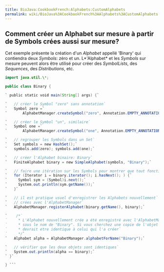```yaml
---
title: BioJava:CookbookFrench:Alphabets:CustomAlphabets
permalink: wiki/BioJava%3ACookbookFrench%3AAlphabets%3ACustomAlphabets
---
```


Comment créer un Alphabet sur mesure à partir de Symbols crées aussi sur mesure?
--------------------------------------------------------------------------------

Cet exemple présente la création d'un *Alphabet* appellé 'Binary' qui
contiendra deux *Symbols*: zéro et un. L*'Alphabet* et les *Symbols* sur
mesure peuvent alors être utilisé pour créer des *SymbolLists*, des
*Sequences*, des *Distributions*, etc.

```java import org.biojava.bio.symbol.\*; import org.biojava.bio.\*;
import java.util.\*;

public class Binary {

` public static void main(String[] args) {`

`   // créer le Symbol "zero" sans annotation`  
`   Symbol zero =`  
`       AlphabetManager.createSymbol("zero", Annotation.EMPTY_ANNOTATION);`

`   // créer le Symbol "un", similaire`  
`   Symbol one =`  
`       AlphabetManager.createSymbol("one", Annotation.EMPTY_ANNOTATION);`

`   // regrouper les Symbols dans un Set`  
`   Set symbols = new HashSet();`  
`   symbols.add(zero); symbols.add(one);`

`   // créer l'Alphabet binaire: Binary`  
`   FiniteAlphabet binary = new SimpleAlphabet(symbols, "Binary");`

`   // faire une itération sur les Symbols pour montrer que tout fonctionne`  
`   for (Iterator i = binary.iterator(); i.hasNext(); ) {`  
`     Symbol sym = (Symbol)i.next();`  
`     System.out.println(sym.getName());`  
`   }`

`   // il est pratique usuel d'enregistrer les Alphabets nouvellement`  
`   // crées avec l'AlphabetManager`  
`   AlphabetManager.registerAlphabet(binary.getName(), binary);`

`    /*`  
`     * L'Alphabet nouvellement crée a été enregistré avec l'AlphabetManager`  
`     * sous le nom de "Binary". Si vous cherchez une copie de l'objet avec cet alphabet, il `  
`     * devrait etre identique à celui qui l'a créer`  
`     */`  
`   Alphabet alpha = AlphabetManager.alphabetForName("Binary");`

`   // vérifier que les deux objets sont identiques`  
`   System.out.println(alpha == binary);`  
` }`

} ```
